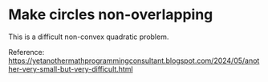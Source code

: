 # Make circles non-overlapping 

This is a difficult non-convex quadratic problem. 

Reference:
https://yetanothermathprogrammingconsultant.blogspot.com/2024/05/another-very-small-but-very-difficult.html

